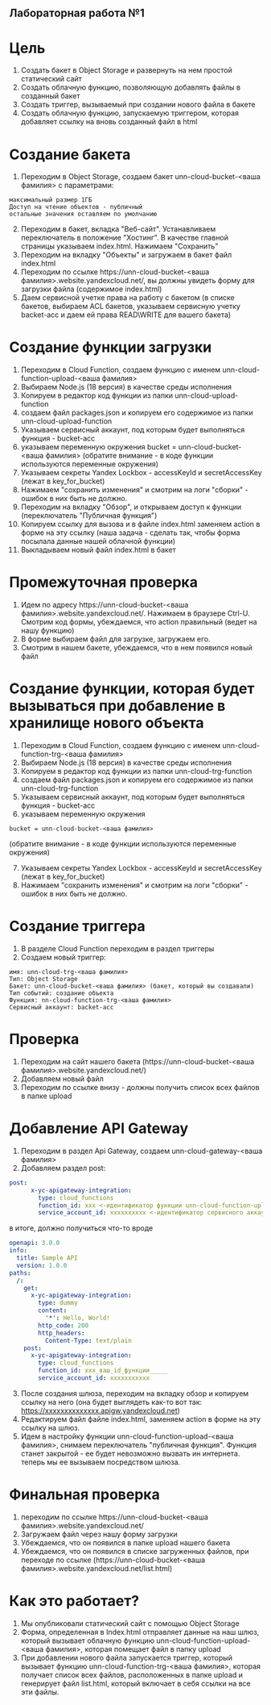 ## Лабораторная работа №1

# Цель
1. Создать бакет в Object Storage и развернуть на нем простой статический сайт
2. Создать облачную функцию, позволяющую добавлять файлы в созданный бакет
3. Создать триггер, вызываемый при создании нового файла в бакете
4. Создать облачную функцию, запускаемую триггером, которая добавляет ссылку на вновь созданный файл в html

# Создание бакета 
1. Переходим в Object Storage, создаем бакет unn-cloud-bucket-<ваша фамилия>
с параметрами:
```pre
максимальный размер 1ГБ
Доступ на чтение объектов - публичный
остальные значения оставляем по умолчанию
```

2. Переходим в бакет, вкладка "Веб-сайт". Устанавливаем переключатель в положение "Хостинг". В качестве главной страницы указываем index.html. Нажимаем "Сохранить"
3. Переходим на вкладку "Объекты" и загружаем в бакет файл index.html
4. Переходим по ссылке https://unn-cloud-bucket-<ваша фамилия>.website.yandexcloud.net/, вы должны увидеть форму для загрузки файла (содержимое index.html)
5. Даем сервисной учетке права на работу с бакетом (в списке бакетов, выбираем ACL бакетов, указываем сервисную учетку backet-acc и даем ей права READ\WRITE для вашего бакета)


# Создание функции загрузки 
1. Переходим в Cloud Function, создаем функцию с именем unn-cloud-function-upload-<ваша фамилия>
2. Выбираем Node.js (18 версия)  в качестве среды исполнения
3. Копируем в редактор код функции из папки unn-cloud-upload-function
4. создаем файл packages.json и копируем его содержимое из папки unn-cloud-upload-function
5. Указываем сервисный аккаунт, под которым будет выполняться функция - bucket-acc
6. указываем переменную окружения bucket = unn-cloud-bucket-<ваша фамилия> (обратите внимание - в коде функции используются переменные окружения)
7. Указываем секреты Yandex Lockbox - accessKeyId и secretAccessKey (лежат в key_for_bucket)
8. Нажимаем "сохранить изменения" и смотрим на логи "сборки" - ошибок в них быть не должно.
9. Переходим на вкладку "Обзор", и открываем доступ к функции (переключатель "Публичная функция")
10. Копируем ссылку для вызова и в файле index.html заменяем action в форме на эту ссылку (наша задача - сделать так, чтобы форма посылала данные нашей облачной функции)
11. Выкладываем новый файл index.html в бакет

# Промежуточная проверка
1. Идем по адресу https://unn-cloud-bucket-<ваша фамилия>.website.yandexcloud.net/. Нажимаем в браузере Ctrl-U. Смотрим код формы, убеждаемся, что action правильный (ведет на нашу функцию)
2. В форме выбираем файл для загрузке, загружаем его. 
3. Смотрим в нашем бакете, убеждаемся, что в нем появился новый файл

# Создание функции, которая будет вызываться при добавление в хранилище нового объекта
1. Переходим в Cloud Function, создаем функцию с именем unn-cloud-function-trg-<ваша фамилия>
2. Выбираем Node.js (18 версия)  в качестве среды исполнения
3. Копируем в редактор код функции из папки unn-cloud-trg-function
4. создаем файл packages.json и копируем его содержимое из папки unn-cloud-trg-function
5. Указываем сервисный аккаунт, под которым будет выполняться функция - bucket-acc
6. указываем переменную окружения 

```pre
bucket = unn-cloud-bucket-<ваша фамилия> 
``` 

(обратите внимание - в коде функции используются переменные окружения)

7. Указываем секреты Yandex Lockbox - accessKeyId и secretAccessKey (лежат в key_for_bucket)
8. Нажимаем "сохранить изменения" и смотрим на логи "сборки" - ошибок в них быть не должно.

# Создание триггера
1. В разделе Cloud Function переходим в раздел триггеры
2. Создаем новый триггер:
```pre
имя: unn-cloud-trg-<ваша фамилия>
Тип: Object Storage
Бакет: unn-cloud-bucket-<ваша фамилия> (бакет, который вы создавали)
Тип событий: создание объекта
Функция: nn-cloud-function-trg-<ваша фамилия>
Сервисный аккаунт: backet-acc
```

# Проверка
1. Переходим на сайт нашего бакета (https://unn-cloud-bucket-<ваша фамилия>.website.yandexcloud.net/)
2. Добавляем новый файл
3. Переходим по ссылке внизу - должны получить список всех файлов в папке upload

# Добавление API Gateway
1. Переходим в раздел Api Gateway, создаем unn-cloud-gateway-<ваша фамилия>
2. Добавляем раздел post:
```yaml
post:
      x-yc-apigateway-integration:
        type: cloud_functions
        function_id: xxx <-идентификатор функции unn-cloud-function-upload-<ваша фамилия>
        service_account_id: xxxxxxxxxx <-идентификатор сервисного аккаунта
```
в итоге, должно получиться что-то вроде

```yaml
openapi: 3.0.0
info:
  title: Sample API
  version: 1.0.0
paths:
  /:
    get:
      x-yc-apigateway-integration:
        type: dummy
        content:
          '*': Hello, World!
        http_code: 200
        http_headers:
          Content-Type: text/plain
    post:
      x-yc-apigateway-integration:
        type: cloud_functions
        function_id: xxx_ваш_id_функции_____
        service_account_id: xxxxxxxxxxx
```
3. После создания шлюза, переходим на вкладку обзор и копируем ссылку на него (она будет выглядеть как-то вот так: https://xxxxxxxxxxxxxx.apigw.yandexcloud.net)
4. Редактируем файл файле index.html, заменяем action в форме на эту ссылку на шлюз.
5. Идем в настройку функции unn-cloud-function-upload-<ваша фамилия>, снимаем переключатель "публичная функция". Функция станет закрытой - ее будет невозможно вызвать ин интернета. теперь мы ее вызываем посредством шлюза.

# Финальная проверка
1. переходим по ссылке https://unn-cloud-bucket-<ваша фамилия>.website.yandexcloud.net/
2. Загружаем файл через нашу форму загрузки
3. Убеждаемся, что он появился в папке upload нашего бакета
4. Убеждаемся, что он появился в списке загруженных файлов, при переходе по ссылке (https://unn-cloud-bucket-<ваша фамилия>.website.yandexcloud.net/list.html)

# Как это работает?
1. Мы опубликовали статический сайт с помощью Object Storage
2. Форма, определенная в Index.html отправляет данные на наш шлюз, который вызывает облачную функцию unn-cloud-function-upload-<ваша фамилия>, которая помещает файл в папку upload
3. При добавлении нового файла запускается триггер, который вызывает функцию unn-cloud-function-trg-<ваша фамилия>, которая получает список всех файлов, расположенных в папке upload и генерирует файл list.html, который включает в себя ссылки на все эти файлы.